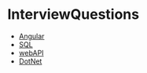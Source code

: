 # InterviewQuestions

* [Angular](https://github.com/DeekshaPandit/InterviewQuestions/blob/master/Angular.md)
* [SQL](https://github.com/DeekshaPandit/InterviewQuestions/blob/master/SQL.md)
* [webAPI](https://github.com/DeekshaPandit/InterviewQuestions/blob/master/WebAPI.md)
* [DotNet](https://github.com/DeekshaPandit/InterviewQuestions/blob/master/DotNet.md)
